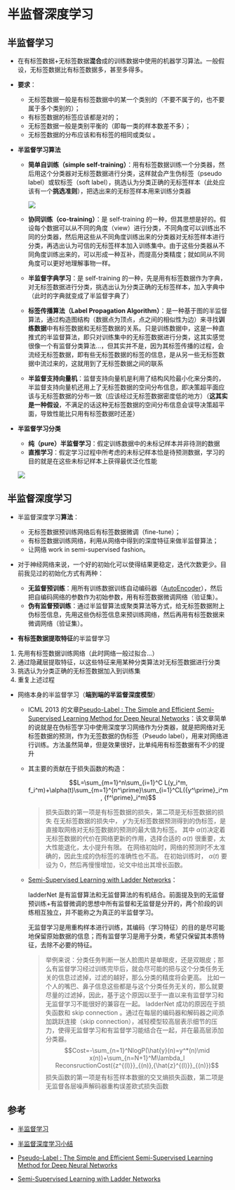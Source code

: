 # 半监督深度学习



## 半监督学习

- 在有标签数据+无标签数据**混合**成的训练数据中使用的机器学习算法。一般假设，无标签数据比有标签数据多，甚至多得多。

- **要求**：

  - 无标签数据一般是有标签数据中的某一个类别的（不要不属于的，也不要属于多个类别的）；
  - 有标签数据的标签应该都是对的；
  - 无标签数据一般是类别平衡的（即每一类的样本数差不多）；
  - 无标签数据的分布应该和有标签的相同或类似 。

- **半监督学习算法**

  - **简单自训练（simple self-training）**：用有标签数据训练一个分类器，然后用这个分类器对无标签数据进行分类，这样就会产生伪标签（pseudo label）或软标签（soft label），挑选认为分类正确的无标签样本（此处应该有一个**挑选准则**），把选出来的无标签样本用来训练分类器

    ![](https://gitee.com/xiaomoon/image/raw/master/img/1479233-20180920221248528-1319232835.png " ")

  - **协同训练（co-training）**：是 self-training 的一种，但其思想是好的。假设每个数据可以从不同的角度（view）进行分类，不同角度可以训练出不同的分类器，然后用这些从不同角度训练出来的分类器对无标签样本进行分类，再选出认为可信的无标签样本加入训练集中。由于这些分类器从不同角度训练出来的，可以形成一种互补，而提高分类精度；就如同从不同角度可以更好地理解事物一样。

  - **半监督字典学习**：是 self-training 的一种，先是用有标签数据作为字典，对无标签数据进行分类，挑选出认为分类正确的无标签样本，加入字典中（此时的字典就变成了半监督字典了）

  - **标签传播算法（Label Propagation Algorithm）**：是一种基于图的半监督算法，通过构造图结构（数据点为顶点，点之间的相似性为边）来寻找**训练数据**中有标签数据和无标签数据的关系。只是训练数据中，这是一种直推式的半监督算法，即只对训练集中的无标签数据进行分类，这其实感觉很像一个有监督分类算法...，但其实并不是，因为其标签传播的过程，会流经无标签数据，即有些无标签数据的标签的信息，是从另一些无标签数据中流过来的，这就用到了无标签数据之间的联系

  - **半监督支持向量机**：监督支持向量机是利用了结构风险最小化来分类的，半监督支持向量机还用上了无标签数据的空间分布信息，即决策超平面应该与无标签数据的分布一致（应该经过无标签数据密度低的地方）（**这其实是一种假设**，不满足的话这种无标签数据的空间分布信息会误导决策超平面，导致性能比只用有标签数据时还差）

- **半监督学习分类**

  - **纯（pure）半监督学习**：假定训练数据中的未标记样本并非待测的数据
  - **直推学习**：假定学习过程中所考虑的未标记样本恰是待预测数据，学习的目的就是在这些未标记样本上获得最优泛化性能

  ![](https://gitee.com/xiaomoon/image/raw/master/img/1479233-20180920213147835-6619680.png " ")

## 半监督深度学习

- 半监督深度学习**算法**：

  - 无标签数据预训练网络后有标签数据微调（fine-tune）；
  - 有标签数据训练网络，利用从网络中得到的深度特征来做半监督算法；
  - 让网络 work in semi-supervised fashion。

- 对于神经网络来说，一个好的初始化可以使得结果更稳定，迭代次数更少。目前我见过的初始化方式有两种：

  - **无监督预训练**：用所有训练数据训练自动编码器（[AutoEncoder](https://blog.csdn.net/sinat_27935693/article/details/53502656)），然后把自编码网络的参数作为初始参数，用有标签数据微调网络（验证集）。
  - **伪有监督预训练**：通过半监督算法或聚类算法等方式，给无标签数据附上伪标签信息，先用这些伪标签信息来预训练网络，然后再用有标签数据来微调网络（验证集）。

-  **有标签数据提取特征**的半监督学习

  1. 先用有标签数据训练网络（此时网络一般过拟合...）
  2. 通过隐藏层提取特征，以这些特征来用某种分类算法对无标签数据进行分类
  3. 挑选认为分类正确的无标签数据加入到训练集
  4. 重复上述过程

- 网络本身的半监督学习（**端到端的半监督深度模型**）

  - ICML 2013 的文章[Pseudo-Label : The Simple and Efficient Semi-Supervised Learning Method for Deep Neural Networks](http://pdfs.semanticscholar.org/798d/9840d2439a0e5d47bcf5d164aa46d5e7dc26.pdf)：该文章简单的说就是在伪标签学习中使用深度学习网络作为分类器，就是把网络对无标签数据的预测，作为无签数据的伪标签（Pseudo label），用来对网络进行训练。方法虽然简单，但是效果很好，比单纯用有标签数据有不少的提升

  - 其主要的贡献在于损失函数的构造：

    $$L=\sum_{m=1}^n\sum_{i=1}^C L(y_i^m, f_i^m)+\alpha(t)\sum_{m=1}^{n^\prime}\sum_{i=1}^CL({y^\prime}_i^m, {f^\prime}_i^m)$$

    > 损失函数的第一项是有标签数据的损失，第二项是无标签数据的损失
    > 在无标签数据的损失中， $y'$为无标签数据预测得到的伪标签，是直接取网络对无标签数据的预测的最大值为标签。
    > 其中 $\alpha (t)$决定着无标签数据的代价在网络更新的作用，选择合适的 $\alpha (t)$ 很重要，太大性能退化，太小提升有限。
    > 在网络初始时，网络的预测时不太准确的，因此生成的伪标签的准确性也不高。
    > 在初始训练时， $\alpha (t)$ 要设为 0，然后再慢慢增加，论文中给出其增长函数。
  
  - [Semi-Supervised Learning with Ladder Networks](http://www.jiqizhixin.com/wp-content/uploads/2015/11/2.-Semi-Supervised-Learning-with-Ladder-Network-.pdf)：
  
    ladderNet 是有监督算法和无监督算法的有机结合。前面提及到的无监督预训练+有监督微调的思想中所有监督和无监督是分开的，两个阶段的训练相互独立，并不能称之为真正的半监督学习。
  
    无监督学习是用重构样本进行训练，其编码（学习特征）的目的是尽可能地保留原始数据的信息；而有监督学习是用于分类，希望只保留其本质特征，去除不必要的特征。
  
    > 举例来说：分类任务判断一张人脸图片是单眼皮，还是双眼皮；那么有监督学习经过训练完毕后，就会尽可能的把与这个分类任务无关的信息过滤掉，过滤的越好，那么分类的精度将会更高。
    > 比如一个人的嘴巴、鼻子信息这些都是与这个分类任务无关的，那么就要尽量的过滤掉，因此，基于这个原因以至于一直以来有监督学习和无监督学习不能很好的兼容在一起。
    > ladderNet 成功的原因在于损失函数和 skip connection 。通过在每层的编码器和解码器之间添加跳跃连接（skip connection），减轻模型较高层表示细节的压力，使得无监督学习和有监督学习能结合在一起，并在最高层添加分类器。
    >$$Cost=-\sum_{n=1}^NlogP(\hat{y}(n)=y^*(n)\mid x(n))+\sum_{n=N+1}^M\lambda_l ReconsructionCost({z^{(l)}}_{(n)},{\hat{z}^{(l)}}_{(n)})$$
    > 损失函数的第一项是有标签样本数据的交叉熵损失函数，第二项是无监督各层噪声解码器重构误差欧式损失函数

## 参考

- [半监督学习](https://www.cnblogs.com/kamekin/p/9683162.html)

- [半监督深度学习小结](https://zhuanlan.zhihu.com/p/33196506)
- [Pseudo-Label : The Simple and Efficient Semi-Supervised Learning Method for Deep Neural Networks](http://pdfs.semanticscholar.org/798d/9840d2439a0e5d47bcf5d164aa46d5e7dc26.pdf)
- [Semi-Supervised Learning with Ladder Networks](http://www.jiqizhixin.com/wp-content/uploads/2015/11/2.-Semi-Supervised-Learning-with-Ladder-Network-.pdf)


